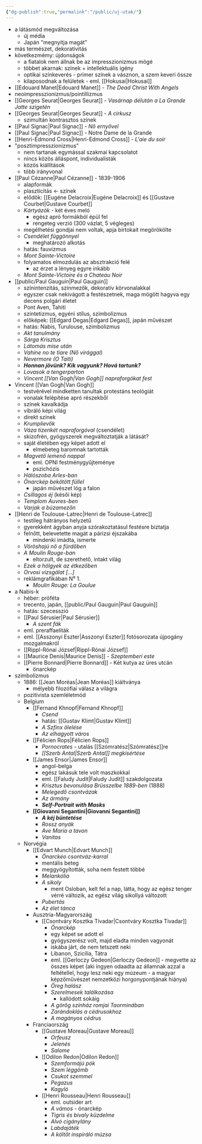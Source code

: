 ```yaml
---
{"dg-publish":true,"permalink":"/public/uj-utak/"}
---
```


- a látásmód megváltozása
	- új média
	- Japán "megnyitja magát"
- más természet, dekorativitás
- következmémy: újdonságok
	- a fiatalok nem állnak be az impresszionizmus mögé
	- többet akarnak: színek + intellektuális igény
	- optikai színkeverés - primer színek a vásznon, a szem keveri össze
	- kilaposodnak a felületek - eml. [[Hokusai\|Hokusai]]
- [[Edouard Manet\|Edouard Manet]] - *The Dead Christ With Angels*
- neoimpresszionizmus/pointillizmus
- [[Georges Seurat\|Georges Seurat]] - *Vasárnap délután a La Grande Jatte szigetén*
- [[Georges Seurat\|Georges Seurat]] - *A cirkusz*
	- szimultán kontrasztos színek
- [[Paul Signac\|Paul Signac]] - *Nő ernyővel*
- [[Paul Signac\|Paul Signac]] - Notre Dame de la Grande
- [[Henri-Edmond Cross\|Henri-Edmond Cross]] - *L'aie du soir*
- "posztimpresszionizmus"
	- nem tartanak egymással szakmai kapcsolatot
	- nincs közös álláspont, individualisták
	- közös kiállítások
	- több irányvonal
- [[Paul Cézanne\|Paul Cézanne]] - 1839-1906
	- alapformák
	- plaszticitás <- színek
	- elődök: [[Eugéne Delacroix\|Eugéne Delacroix]] és [[Gustave Courbet\|Gustave Courbet]]
	- *Kártyázók* - két éves meló
		- egész apró formákból épül fel
		- rengeteg verzió (300 vázlat, 5 végleges)
	- megélhetési gondjai nem voltak, apja birtokait megörökölte
	- *Csendélet függönnyel*
		- meghatározó alkotás
	- hatás: fauvizmus
	- *Mont Sainte-Victoire*
	- folyamatos elmozdulás az absztrakció felé
		- az érzet a lényeg egyre inkább
	- *Mont Sainte-Victoire és a Chateau Noir*
- [[public/Paul Gauguin\|Paul Gauguin]]
	- színintenzitás, színmezők, dekoratív körvonalakkal
	- egyszer csak nekivágott a festészetnek, maga mögött hagyva egy decens polgári életet
	- Pont Aven, Tahiti
	- szintetizmus, egyéni stílus, szimbolizmus
	- előképek: [[Edgard Degas\|Edgard Degas]], japán művészet
	- hatás: Nabis, Turulouse, szimbolizmus
	- *Akt tanulmány*
	- *Sárga Krisztus*
	- *Látomás mise után*
	- *Vahine no te tiare (Nő virággal)*
	- *Nevermore (O Taiti)*
	- ***Honnan jövünk? Kik vagyunk? Hová tartunk?***
	- *Lovasok a tengerparton*
	- *Vincent [[Van Gogh\|Van Gogh]] napraforgókat fest*
- Vincent [[Van Gogh\|Van Gogh]]
	- testvérével mindketten tanultak protestáns teológiát
	- vonalak felépítése apró részekből
	- színek kavalkádja
	- vibráló képi világ
	- direkt színek
	- *Krumplievők*
	- *Váza tizenkét napraforgóval* (csendélet)
	- skizofrén, gyógyszerek megváltoztatják a látását?
	- saját életében egy képet adott el
		- elmebeteg baromnak tartották
	- *Magvető lemenő nappal*
		- eml. OPNI festménygyűjteménye
		- pszichózis
	- *Hálószoba Arles-ban*
	- *Önarckép bekötött füllel*
		- japán művészet lóg a falon
	- *Csillagos éj* (késői kép)
	- *Templom Auvres-ben*
	- *Varjak a búzamezőn*
- [[Henri de Toulouse-Latrec\|Henri de Toulouse-Latrec]]
	- testileg hátrányos helyzetű
	- gyerekként ágyban anyja szórakoztatásul festésre biztatja
	- felnőtt, belevetette magát a párizsi éjszakába
		- mindenki imádta, ismerte
	- *Vöröshajú nő a fürdőben*
	- *A Moulin Rouge-ban*
		- eltorzult, de szerethető, intakt világ
	- *Ezek a hölgyek az étkezőben*
	- *Orvosi vizsgálat [...]*
	- reklámgrafikában N⁰ 1.
		- *Moulin Rouge: La Goulue*
- a Nabis-k
	- héber: próféta
	- trecento, japán, [[public/Paul Gauguin\|Paul Gauguin]]
	- hatás: szecesszió
	- [[Paul Sérusier\|Paul Sérusier]]
		- *A szent fák*
	- eml. preraffaeliták
	- eml. [[Asszonyi Eszter\|Asszonyi Eszter]] fotósorozata újpogány mozgalmakról
	- [[Rippl-Rónai József\|Rippl-Rónai József]]
	- [[Maurice Denis\|Maurice Denis]] - *Szeptemberi este*
	- [[Pierre Bonnard\|Pierre Bonnard]] - Két kutya az üres utcán
		- önarckép
- szimbolizmus
	- 1886: [[Jean Moréas\|Jean Moréas]] kiáltványa
		- mélyebb filozófiai válasz a világra
	- pozitivista szemléletmód
	- Belgium
		- [[Fernand Khnopf\|Fernand Khnopf]]
			- *Csend*
			- hatás: [[Gustav Klimt\|Gustav Klimt]]
			- *A Szfinx ölelése*
			- *Az elhagyott város*
		- [[Félicien Rops\|Félicien Rops]]
			- *Pornocrates* - utalás [[Szómratész\|Szómratész]]re
			- *[[Szerb Antal\|Szerb Antal]] megkísértése*
		- [[James Ensor\|James Ensor]]
			- angol-belga
			- egész lakásuk tele volt maszkokkal
			- eml. [[Faludy Judit\|Faludy Judit]] szakdolgozata
			- *Krisztus bevonulása Brüsszelbe 1889-ben* (1888)
			- *Melegedő csontvázak*
			- *Az ármány*
			- ***Self-Portrait with Masks***
		- **[[Giovanni Segantini\|Giovanni Segantini]]**
			- ***A kéj büntetése***
			- *Rossz anyák*
			- *Ave Maria a tavon*
			- *Vanitas*
	- Norvégia
		- [[Edvart Munch\|Edvart Munch]]
			- *Önarckéo csontváz-karral*
			- mentális beteg
			- meggyógyították, soha nem festett többé
			- *Melankólia*
			- *A sikoly*
				- ment Osloban, kelt fel a nap, látta, hogy az egész tenger vérré változik, az egész világ sikollyá változott
			- *Pubertás*
			- *Az élet tánca*
		- Ausztria-Magyarország
			- [[Csontváry Kosztka Tivadar\|Csontváry Kosztka Tivadar]]
				- *Önarckép*
				- egy képet se adott el
				- gyógyszerész volt, majd eladta minden vagyonát
				- iskába járt, de nem tetszett neki
				- Libanon, Szicília, Tátra
				- eml. [[Gerloczy Gedeon\|Gerloczy Gedeon]] - megvette az összes képet (aki ingyen odaadta az államnak azzal a feltétellel, hogy lesz neki egy múzeum - a magyar képzőművészet nemzetközi horgonypontjának hiánya)
				- *Öreg halász*
				- *Szerelmesek találkozása*
					- kallódott sokáig
				- *A görőg színház romjai Taorminában*
				- *Zarándoklás a cédrusokhoz*
				- *A magányos cédrus*
		- Franciaország
			- [[Gustave Moreau\|Gustave Moreau]]
				- *Orfeusz*
				- *Jelenés*
				- *Salome*
			- [[Odilon Redon\|Odilon Redon]]
				- *Szemformájú pók*
				- *Szem léggömb*
				- *Csukot szemmel*
				- *Pegazus*
				- *Kagyló*
			- [[Henri Rousseau\|Henri Rousseau]]
				- eml. outsider art
				- *A vámos* - önarckép
				- *Tigris és bivaly küzdelme*
				- *Alvó cigánylány*
				- *Labdajáték*
				- *A költőt inspiráló múzsa*